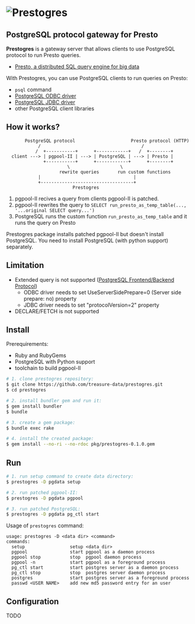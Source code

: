 # ![Prestogres](https://gist.github.com/frsyuki/8328440/raw/6c3a19b7132fbbf975155669f308854f70fff1e8/prestogres.png)
## PostgreSQL protocol gateway for Presto

**Prestogres** is a gateway server that allows clients to use PostgreSQL protocol to run Presto queries.

* [Presto, a distributed SQL query engine for big data](https://github.com/facebook/presto)

With Prestogres, you can use PostgreSQL clients to run queries on Presto:

* `psql` command
* [PostgreSQL ODBC driver](http://psqlodbc.projects.pgfoundry.org/)
* [PostgreSQL JDBC driver](http://jdbc.postgresql.org/)
* other PostgreSQL client libraries

## How it works?

```
       PostgreSQL protocol                     Presto protocol (HTTP)
            /                                      /
           /  +-----------+      +------------+   /  +--------+
  client ---> | pgpool-II | ---> | PostgreSQL | ---> | Presto |
              +-----------+      +------------+      +--------+
                       \                   \
                    rewrite queries       run custom functions
            |                                   |
            +-----------------------------------+
                         Prestogres
```

1. pgpool-II recives a query from clients pgpool-II is patched.
2. pgpool-II rewrites the query to `SELECT run_presto_as_temp_table(..., '...original SELECT query...')`
2. PostgreSQL runs the custom function `run_presto_as_temp_table` and it runs the query on Presto

Prestogres package installs patched pgpool-II but doesn't install PostgreSQL.
You need to install PostgreSQL (with python support) separately.

## Limitation

* Extended query is not supported ([PostgreSQL Frontend/Backend Protocol](http://www.postgresql.org/docs/9.3/static/protocol.html))
  * ODBC driver needs to set UseServerSidePrepare=0 (Server side prepare: no) property
  * JDBC driver needs to set "protocolVersion=2" property
* DECLARE/FETCH is not supported

## Install

Prerequirements:

* Ruby and RubyGems
* PostgreSQL with Python support
* toolchain to build pgpool-II

```sh
# 1. clone prestogres repository:
$ git clone https://github.com/treasure-data/prestogres.git
$ cd prestogres

# 2. install bundler gem and run it:
$ gem install bundler
$ bundle

# 3. create a gem package:
$ bundle exec rake

# 4. install the created package:
$ gem install --no-ri --no-rdoc pkg/prestogres-0.1.0.gem
```

## Run

```sh
# 1. run setup command to create data directory:
$ prestogres -D pgdata setup

# 2. run patched pgpool-II:
$ prestogres -D pgdata pgpool

# 3. run patched PostgreSQL:
$ prestogres -D pgdata pg_ctl start
```

Usage of `prestogres` command:

```
usage: prestogres -D <data dir> <command>
commands:
  setup                 setup <data dir>
  pgpool                start pgpool as a daemon process
  pgpool stop           stop  pgpool daemon process
  pgpool -n             start pgpool as a foreground process
  pg_ctl start          start postgres server as a daemon process
  pg_ctl stop           stop  postgres server daemon process
  postgres              start postgres server as a foreground process
  passwd <USER NAME>    add new md5 password entry for an user
```

## Configuration

TODO

